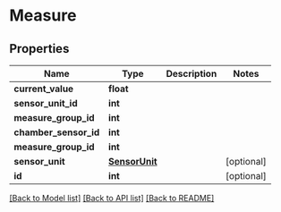 # Measure


## Properties
Name | Type | Description | Notes
------------ | ------------- | ------------- | -------------
**current_value** | **float** |  | 
**sensor_unit_id** | **int** |  | 
**measure_group_id** | **int** |  | 
**chamber_sensor_id** | **int** |  | 
**measure_group_id** | **int** |  | 
**sensor_unit** | [**SensorUnit**](SensorUnit.md) |  | [optional] 
**id** | **int** |  | [optional] 

[[Back to Model list]](../README.md#documentation-for-models) [[Back to API list]](../README.md#documentation-for-api-endpoints) [[Back to README]](../README.md)


